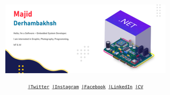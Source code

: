 ![MAJID DERHAMBAKHSH](https://github.com/Majid-Derhambakhsh/Majid-Derhambakhsh/blob/master/MajidDerhambakhshDescription2.png)

<p align="center">
  <br>
  <samp><a href="https://twitter.com/M_Derhambakhsh">|Twitter</a> <a href="https://www.instagram.com/majid.derhambakhsh"> |Instagram</a> <a href="https://github.com/Majid-Derhambakhsh"> |Facebook</a> <a href="https://www.linkedin.com/in/majid-derhambakhsh"> |LinkedIn</a> <a href="https://github.com/Majid-Derhambakhsh"> |CV</a></samp>
  <br>
</p>
